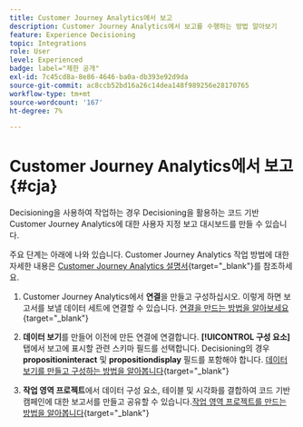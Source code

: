 ```yaml
---
title: Customer Journey Analytics에서 보고
description: Customer Journey Analytics에서 보고를 수행하는 방법 알아보기
feature: Experience Decisioning
topic: Integrations
role: User
level: Experienced
badge: label="제한 공개"
exl-id: 7c45cd8a-8e86-4646-ba0a-db393e92d9da
source-git-commit: ac8ccb52bd16a26c14dea148f989256e28170765
workflow-type: tm+mt
source-wordcount: '167'
ht-degree: 7%

---
```


# Customer Journey Analytics에서 보고 {#cja}

Decisioning을 사용하여 작업하는 경우 Decisioning을 활용하는 코드 기반 Customer Journey Analytics에 대한 사용자 지정 보고 대시보드를 만들 수 있습니다.

주요 단계는 아래에 나와 있습니다. Customer Journey Analytics 작업 방법에 대한 자세한 내용은 [Customer Journey Analytics 설명서](https://experienceleague.adobe.com/en/docs/analytics-platform/using/cja-landing){target="_blank"}를 참조하세요.

1. Customer Journey Analytics에서 **연결**&#x200B;을 만들고 구성하십시오. 이렇게 하면 보고서를 보낼 데이터 세트에 연결할 수 있습니다. [연결을 만드는 방법을 알아보세요](https://experienceleague.adobe.com/en/docs/analytics-platform/using/cja-connections/create-connection){target="_blank"}

1. **데이터 보기**&#x200B;를 만들어 이전에 만든 연결에 연결합니다. **[!UICONTROL 구성 요소]** 탭에서 보고에 표시할 관련 스키마 필드를 선택합니다. Decisioning의 경우 **propositioninteract** 및 **propositiondisplay** 필드를 포함해야 합니다. [데이터 보기를 만들고 구성하는 방법을 알아봅니다](https://experienceleague.adobe.com/en/docs/analytics-platform/using/cja-dataviews/create-dataview){target="_blank"}

1. **작업 영역 프로젝트**&#x200B;에서 데이터 구성 요소, 테이블 및 시각화를 결합하여 코드 기반 캠페인에 대한 보고서를 만들고 공유할 수 있습니다.[작업 영역 프로젝트를 만드는 방법을 알아봅니다](https://experienceleague.adobe.com/en/docs/analytics-platform/using/cja-workspace/build-workspace-project/create-projects){target="_blank"}
